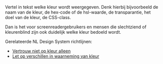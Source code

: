 <!-- @license CC0-1.0 -->

Vertel in tekst welke kleur wordt weergegeven. Denk hierbij bijvoorbeeld de naam van de kleur, de hex-code of de hsl-waarde, de transparantie, het doel van de kleur, de CSS-class.

Dan is het voor screenreadergebruikers en mensen die slechtziend of kleurenblind zijn ook duidelijk welke kleur bedoeld wordt.

Gerelateerde NL Design System richtlijnen:

- [Vertrouw niet op kleur alleen](/richtlijnen/stijl/kleuren/niet-kleur-alleen)
- [Let op verschillen in waarneming van kleur](/richtlijnen/stijl/kleuren/waarneming)
